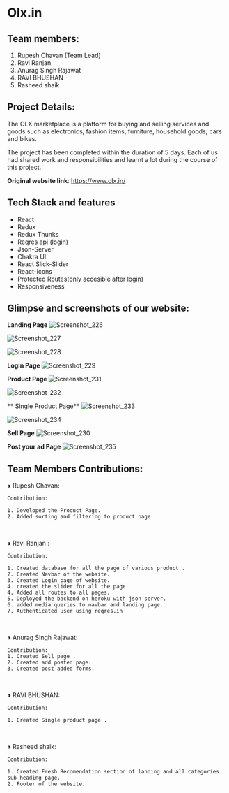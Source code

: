 # Olx.in

## Team members:
1. Rupesh Chavan (Team Lead)
2. Ravi Ranjan
3. Anurag Singh Rajawat
4. RAVI BHUSHAN
5. Rasheed shaik


## Project Details:
The OLX marketplace is a platform for buying and selling services and goods such as electronics, fashion items, furniture, household goods, cars and bikes.

The project has been completed within the duration of 5 days. Each of us had shared work and responsibilities and learnt a lot during the course of this project.

**Original website link**: https://www.olx.in/

## Tech Stack and features
- React
- Redux
- Redux Thunks
- Reqres api (login)
- Json-Server
- Chakra UI
- React Slick-Slider
- React-icons
- Protected Routes(only accesible after login)
- Responsiveness


## Glimpse and screenshots of our website:

**Landing Page**
![Screenshot_226](https://user-images.githubusercontent.com/91020498/189518339-de8b749d-73fa-4057-8680-aba2975f1afa.png)

![Screenshot_227](https://user-images.githubusercontent.com/91020498/189518343-3c908cf7-113e-4cb8-ba80-dbaa16e0344f.png)

![Screenshot_228](https://user-images.githubusercontent.com/91020498/189518345-58569616-190a-4234-9ac4-cbbfbd6c1142.png)


**Login Page**
![Screenshot_229](https://user-images.githubusercontent.com/91020498/189518350-4a39cf59-b926-491e-bf7b-4080567cc69e.png)


**Product Page**
![Screenshot_231](https://user-images.githubusercontent.com/91020498/189518387-931907c3-54dd-445c-9ef1-ecf3995af4fa.png)

![Screenshot_232](https://user-images.githubusercontent.com/91020498/189518394-18f87fd5-2bcd-4e41-9ee1-c79fc207abff.png)


** Single Product Page**
![Screenshot_233](https://user-images.githubusercontent.com/91020498/189518374-7d7b66fb-91e5-4914-b47a-3df81c54fbc8.png)

![Screenshot_234](https://user-images.githubusercontent.com/91020498/189518379-de9d9784-5619-4877-b2f5-30d2e8b21356.png)

**Sell Page**
![Screenshot_230](https://user-images.githubusercontent.com/91020498/189518365-d5889e39-24f9-40a5-a5d2-bb880a96f3f8.png)


**Post your ad Page**
![Screenshot_235](https://user-images.githubusercontent.com/91020498/189518380-5afa2082-06b1-41b8-a4c6-de82d3423178.png)




## Team Members Contributions:
 ⁍ Rupesh Chavan:
 
    Contribution:

    1. Developed the Product Page.
    2. Added sorting and filtering to product page.
    
   
    
   


<br>

  ⁍ Ravi Ranjan :


    Contribution:

    1. Created database for all the page of various product .
    2. Created Navbar of the website.
    3. Created Login page of website.
    4. created the slider for all the page.
    4. Added all routes to all pages.
    5. Deployed the backend on heroku with json server.
    6. added media queries to navbar and landing page.
    7. Authenticated user using reqres.in
    

<br>

  ⁍ Anurag Singh Rajawat:

    Contribution:
    1. Created Sell page .
    2. Created add posted page.
    3. Created post added forms.
    
    

<br>

  ⁍ RAVI BHUSHAN:

    Contribution:
    
    1. Created Single product page .
    
    
  <br>

  ⁍ Rasheed shaik:

    Contribution:

    1. Created Fresh Recomendation section of landing and all categories sub heading page.
    2. Footer of the website.
    

    

 
